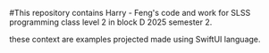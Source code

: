 #This repository contains Harry - Feng's code and work for SLSS programming class level 2 in block D 2025 semester 2.


these context are examples projected made using SwiftUI language.

